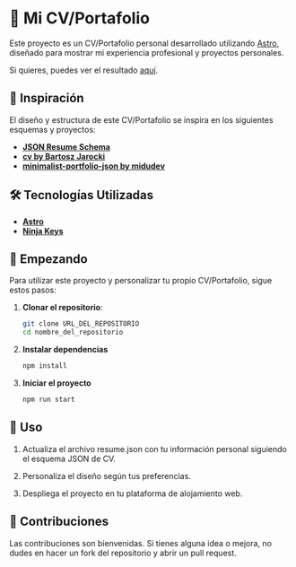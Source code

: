 # 📄 Mi CV/Portafolio

Este proyecto es un CV/Portafolio personal desarrollado utilizando [Astro](https://astro.build/), diseñado para mostrar mi experiencia profesional y proyectos personales.

Si quieres, puedes ver el resultado [aquí](https://cvrebecarodriguez.netlify.app/). 

## 🌟 Inspiración

El diseño y estructura de este CV/Portafolio se inspira en los siguientes esquemas y proyectos:

- **[JSON Resume Schema](https://jsonresume.org/schema)**
- **[cv by Bartosz Jarocki](https://github.com/BartoszJarocki/cv)**
- **[minimalist-portfolio-json by midudev](https://github.com/midudev/minimalist-portfolio-json)**

## 🛠 Tecnologías Utilizadas

- **[Astro](https://astro.build/)**
- **[Ninja Keys](https://github.com/ssleptsov/ninja-keys?tab=readme-ov-file)**

## 🚀 Empezando

Para utilizar este proyecto y personalizar tu propio CV/Portafolio, sigue estos pasos:

1. **Clonar el repositorio**:
   ```bash
   git clone URL_DEL_REPOSITORIO
   cd nombre_del_repositorio

2. **Instalar dependencias**
   ```bash
   npm install

3. **Iniciar el proyecto**
   ```bash
   npm run start

## 🔧 Uso

1. Actualiza el archivo resume.json con tu información personal siguiendo el esquema JSON de CV.

2. Personaliza el diseño según tus preferencias.

3. Despliega el proyecto en tu plataforma de alojamiento web.

## 🤝 Contribuciones
Las contribuciones son bienvenidas. Si tienes alguna idea o mejora, no dudes en hacer un fork del repositorio y abrir un pull request.






